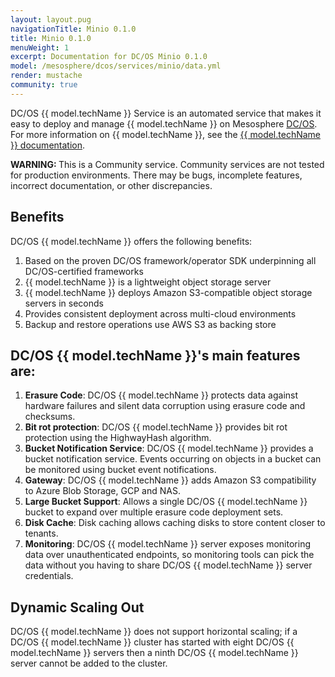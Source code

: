 ```yaml
---
layout: layout.pug
navigationTitle: Minio 0.1.0
title: Minio 0.1.0
menuWeight: 1
excerpt: Documentation for DC/OS Minio 0.1.0
model: /mesosphere/dcos/services/minio/data.yml
render: mustache
community: true
---
```


DC/OS {{ model.techName }} Service is an automated service that makes it easy to deploy and manage {{ model.techName }} on Mesosphere [DC/OS](https://mesosphere.com/product/). For more information on {{ model.techName }}, see the [{{ model.techName }} documentation](https://docs.minio.io/).

<p class="message--warning"><strong>WARNING: </strong>This is a Community service. Community services are not tested for production environments. There may be bugs, incomplete features, incorrect documentation, or other discrepancies.</p>

## Benefits
DC/OS {{ model.techName }} offers the following benefits:
1. Based on the proven DC/OS framework/operator SDK underpinning all DC/OS-certified frameworks
2. {{ model.techName }} is a lightweight object storage server
3. {{ model.techName }} deploys Amazon S3-compatible object storage servers in seconds
4. Provides consistent deployment across multi-cloud environments
5. Backup and restore operations use AWS S3 as backing store

## DC/OS {{ model.techName }}'s main features are:
1. **Erasure Code**: DC/OS {{ model.techName }} protects data against hardware failures and silent data corruption using erasure code and checksums.
2. **Bit rot protection**: DC/OS {{ model.techName }} provides bit rot protection using the HighwayHash algorithm.
3. **Bucket Notification Service**: DC/OS {{ model.techName }} provides a bucket notification service. Events occurring on objects in a bucket can be monitored using bucket event notifications.
4. **Gateway**: DC/OS {{ model.techName }} adds Amazon S3 compatibility to Azure Blob Storage, GCP and NAS.
5. **Large Bucket Support**: Allows a single DC/OS {{ model.techName }} bucket to expand over multiple erasure code deployment sets.
6. **Disk Cache**: Disk caching allows caching disks to store content closer to  tenants.
7. **Monitoring**: DC/OS {{ model.techName }} server exposes monitoring data over  unauthenticated endpoints, so monitoring tools can pick the data without you having to share DC/OS {{ model.techName }} server credentials.

## Dynamic Scaling Out

DC/OS {{ model.techName }} does not support horizontal scaling;  if a DC/OS {{ model.techName }} cluster has started with eight DC/OS {{ model.techName }} servers then a ninth DC/OS {{ model.techName }} server cannot be added to the cluster.
